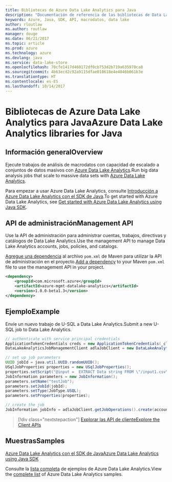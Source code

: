 ```yaml
---
title: Bibliotecas de Azure Data Lake Analytics para Java
description: "Documentación de referencia de las bibliotecas de Data Lake Analytics para Java"
keywords: Azure, Java, SDK, API, macrodatos, data lake
author: rloutlaw
ms.author: routlaw
manager: douge
ms.date: 06/21/2017
ms.topic: article
ms.prod: azure
ms.technology: azure
ms.devlang: java
ms.service: data-lake-store
ms.openlocfilehash: 70cfe1417d460172df0cb753d2b719a635978ca8
ms.sourcegitcommit: 4b63ecd2c92a9115dfae018618e4e4046b061b3e
ms.translationtype: HT
ms.contentlocale: es-ES
ms.lasthandoff: 10/14/2017
---
```

# <a name="azure-data-lake-analytics-libraries-for-java"></a><span data-ttu-id="6bc67-104">Bibliotecas de Azure Data Lake Analytics para Java</span><span class="sxs-lookup"><span data-stu-id="6bc67-104">Azure Data Lake Analytics libraries for Java</span></span>

## <a name="overview"></a><span data-ttu-id="6bc67-105">Información general</span><span class="sxs-lookup"><span data-stu-id="6bc67-105">Overview</span></span>

<span data-ttu-id="6bc67-106">Ejecute trabajos de análisis de macrodatos con capacidad de escalado a conjuntos de datos masivos con [Azure Data Lake Analytics](/azure/data-lake-analytics/data-lake-analytics-overview).</span><span class="sxs-lookup"><span data-stu-id="6bc67-106">Run big data analysis jobs that scale to massive data sets with [Azure Data Lake Analytics](/azure/data-lake-analytics/data-lake-analytics-overview).</span></span>

<span data-ttu-id="6bc67-107">Para empezar a usar Azure Data Lake Analytics, consulte [Introducción a Azure Data Lake Analytics con el SDK de Java](/azure/data-lake-analytics/data-lake-analytics-get-started-java-sdk).</span><span class="sxs-lookup"><span data-stu-id="6bc67-107">To get started with Azure Data Lake Analytics, see [Get started with Azure Data Lake Analytics using Java SDK](/azure/data-lake-analytics/data-lake-analytics-get-started-java-sdk).</span></span>

## <a name="management-api"></a><span data-ttu-id="6bc67-108">API de administración</span><span class="sxs-lookup"><span data-stu-id="6bc67-108">Management API</span></span>

<span data-ttu-id="6bc67-109">Use la API de administración para administrar cuentas, trabajos, directivas y catálogos de Data Lake Analytics.</span><span class="sxs-lookup"><span data-stu-id="6bc67-109">Use the management API to manage Data Lake Analytics accounts, jobs, policies, and catalogs.</span></span>

<span data-ttu-id="6bc67-110">[Agregue una dependencia](https://maven.apache.org/guides/getting-started/index.html#How_do_I_use_external_dependencies) al archivo `pom.xml` de Maven para utilizar la API de administración en el proyecto.</span><span class="sxs-lookup"><span data-stu-id="6bc67-110">[Add a dependency](https://maven.apache.org/guides/getting-started/index.html#How_do_I_use_external_dependencies) to your Maven `pom.xml` file to use the management API in your project.</span></span>


```XML
<dependency>
    <groupId>com.microsoft.azure</groupId>
    <artifactId>azure-mgmt-datalake-analytics</artifactId>
    <version>1.0.0-beta1.3</version>
</dependency>
```

## <a name="example"></a><span data-ttu-id="6bc67-111">Ejemplo</span><span class="sxs-lookup"><span data-stu-id="6bc67-111">Example</span></span>

<span data-ttu-id="6bc67-112">Envíe un nuevo trabajo de U-SQL a Data Lake Analytics.</span><span class="sxs-lookup"><span data-stu-id="6bc67-112">Submit a new U-SQL job to Data Lake Analytics.</span></span>

```java
// authenticate with service principal credentials
ApplicationTokenCredentials creds = new ApplicationTokenCredentials(_clientId, _tenantId, _clientSecret, null);
DataLakeAnalyticsJobManagementClient adlaJobClient = new DataLakeAnalyticsJobManagementClientImpl(creds);

// set up job parameters
UUID jobId = java.util.UUID.randomUUID();
USqlJobProperties properties = new USqlJobProperties();
properties.setScript("@input =  EXTRACT Data string FROM \"/input1.csv\" USING Extractors.Csv(); OUTPUT @input TO @\"/output1.csv\" USING Outputters.Csv();");
JobInformation parameters = new JobInformation();
parameters.setName("testJob");
parameters.setJobId(jobId);
parameters.setType(JobType.USQL);
parameters.setProperties(properties);

// create the job
JobInformation jobInfo = adlaJobClient.getJobOperations().create(accountName, jobId, parameters).getBody();

```

> [!div class="nextstepaction"]
> [<span data-ttu-id="6bc67-113">Explorar las API de cliente</span><span class="sxs-lookup"><span data-stu-id="6bc67-113">Explore the Client APIs</span></span>](/java/api/overview/azure/datalakeanalytics/managementapi)

## <a name="samples"></a><span data-ttu-id="6bc67-114">Muestras</span><span class="sxs-lookup"><span data-stu-id="6bc67-114">Samples</span></span>

<span data-ttu-id="6bc67-115">[Azure Data Lake Analytics con el SDK de Java][1]</span><span class="sxs-lookup"><span data-stu-id="6bc67-115">[Azure Data Lake Analytics using Java SDK][1]</span></span> 

[1]: https://docs.microsoft.com/azure/data-lake-analytics/data-lake-analytics-get-started-java-sdk

<span data-ttu-id="6bc67-116">Consulte la [lista completa](https://azure.microsoft.com/resources/samples/?platform=java&term=analytics) de ejemplos de Azure Data Lake Analytics.</span><span class="sxs-lookup"><span data-stu-id="6bc67-116">View the [complete list](https://azure.microsoft.com/resources/samples/?platform=java&term=analytics) of Azure Data Lake Analytics samples.</span></span>
